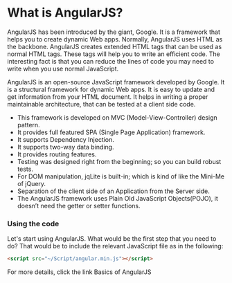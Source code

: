 # What is AngularJS?

AngularJS has been introduced by the giant, Google. It is a framework that helps you to create dynamic Web apps. Normally, AngularJS uses HTML as the backbone. AngularJS creates extended HTML tags that can be used as normal HTML tags. These tags will help you to write an efficient code. The interesting fact is that you can reduce the lines of code  you may need to write when you use normal JavaScript.

AngularJS is an open-source JavaScript framework developed by Google. It is a structural framework for dynamic Web apps. It is easy to update and get information from your HTML document. It helps in writing a proper maintainable architecture, that can be tested at a client side code.
- This framework is developed on MVC (Model-View-Controller) design pattern.
- It provides full featured SPA (Single Page Application) framework.
- It supports Dependency Injection.
- It supports two-way data binding.
- It provides routing features.
- Testing was designed right from the beginning; so you can build robust tests.
- For DOM manipulation, jqLite is built-in; which is kind of like the Mini-Me of jQuery.
- Separation of the client side of an Application from the Server side.
- The AngularJS framework uses Plain Old JavaScript Objects(POJO), it doesn’t need the getter or setter functions.

### Using the code

Let's start using AngularJS. What would be the first step that you need to do? That would be to include the relevant JavaScript file as in the following:
```html
<script src="~/Script/angular.min.js"></script> 
```
For more details, click the link
Basics of AngularJS
